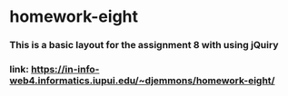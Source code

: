 # homework-eight
### This is a basic layout for the assignment 8 with using jQuiry
### link: https://in-info-web4.informatics.iupui.edu/~djemmons/homework-eight/ 
